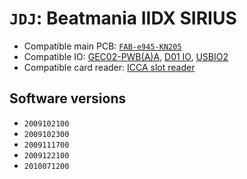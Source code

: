 # `JDJ`: Beatmania IIDX SIRIUS

* Compatible main PCB: [`FAB-e945-KN205`](../boards.md#fab-e945-kn205)
* Compatible IO: [GEC02-PWB(A)A](../io.md#GEC02-PWBAA), [D01 IO](../io.md#d01-io), [USBIO2](../io.md#usbio2)
* Compatible card reader: [ICCA slot reader](../io.md#icca)

## Software versions

* `2009102100`
* `2009102300`
* `2009111700`
* `2009122100`
* `2010071200`
